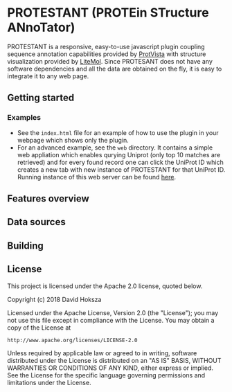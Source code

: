 # PROTESTANT (PROTEin STructure ANnoTator)

PROTESTANT is a responsive, easy-to-use javascript plugin coupling sequence annotation capabilities provided by [ProtVista](https://github.com/ebi-uniprot/ProtVista) with structure visualization provided by [LiteMol](https://github.com/dsehnal/LiteMol). Since PROTESANT does not have any software dependencies and all the data are obtained on the fly, it is easy to integrate it to any web page.

## Getting started

### Examples
- See the ``index.html`` file for an example of how to use the plugin in your webpage which shows only the plugin. 
- For an advanced example, see the ``web`` directory. It contains a simple web appliation which enables qurying Uniprot (only top 10 matches are retrieved) and for every found record one can click the UniProt ID which creates a new tab with new instance of PROTESTANT for that UniProt ID. Running instance of this web server can be found [here](https://minerva-dev.lcsb.uni.lu/protestant/).

## Features overview

## Data sources

## Building

## License

This project is licensed under the Apache 2.0 license, quoted below.

Copyright (c) 2018 David Hoksza

Licensed under the Apache License, Version 2.0 (the "License"); you may not use this file except in compliance with the License.
You may obtain a copy of the License at

    http://www.apache.org/licenses/LICENSE-2.0
  
Unless required by applicable law or agreed to in writing, software distributed under the License is distributed on an "AS IS" BASIS,
WITHOUT WARRANTIES OR CONDITIONS OF ANY KIND, either express or implied. See the License for the specific language governing permissions and limitations under the License.

